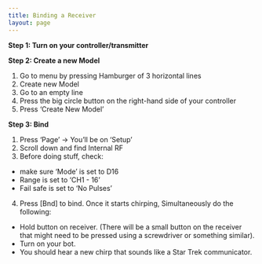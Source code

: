 ```yaml
---
title: Binding a Receiver
layout: page
---
```


**Step 1: Turn on your controller/transmitter**

**Step 2: Create a new Model**
1. Go to menu by pressing Hamburger of 3 horizontal lines
2. Create new Model
3. Go to an empty line 
4. Press the big circle button on the right-hand side of your controller
5. Press ‘Create New Model’

**Step 3: Bind**
1. Press ‘Page’ → You’ll be on ‘Setup’
2. Scroll down and find Internal RF
3. Before doing stuff, check:
-   make sure ‘Mode’ is set to D16 
-   Range is set to ‘CH1 - 16’
-   Fail safe is set to ‘No Pulses’
4. Press [Bnd] to bind. Once it starts chirping, Simultaneously do the following:
-   Hold button on receiver. (There will be a small button on the receiver that might need to be pressed using a screwdriver or something similar).
-   Turn on your bot.
-   You should hear a new chirp that sounds like a Star Trek communicator.
